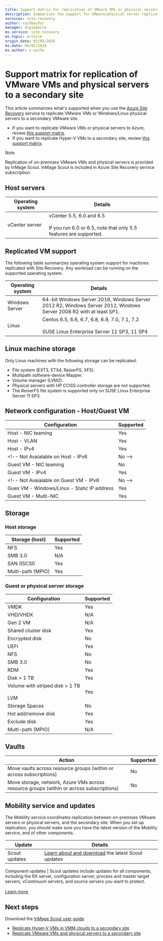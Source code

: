 ```yaml
---
title: Support matrix for replication of VMware VMs or physical servers to a secondary VMware site with Azure Site Recovery | Azure
description: Summarizes the support for VMware/physical server replication to a secondary site with Azure Site Recovery
services: site-recovery
author: rockboyfor
manager: digimobile
ms.service: site-recovery
ms.topic: article
origin.date: 03/05/2018
ms.date: 04/02/2018
ms.author: v-yeche
---
```


# Support matrix for replication of VMware VMs and physical servers to a secondary site

This article summarizes what's supported when you use the [Azure Site Recovery](site-recovery-overview.md) service to replicate VMware VMs or Windows/Linux physical servers to a secondary VMware site.

- If you want to replicate VMware VMs or physical servers to Azure, review [this support matrix](vmware-physical-azure-support-matrix.md).
- If you want to replicate Hyper-V VMs to a secondary site, review [this support matrix](hyper-v-azure-support-matrix.md).

> [!NOTE]
> Replication of on-premises VMware VMs and physical servers is provided by InMage Scout. InMage Scout is included in Azure Site Recovery service subscription.

## Host servers

**Operating system** | **Details**
--- | ---
vCenter server | vCenter 5.5, 6.0 and 6.5<br/><br/> If you run 6.0 or 6.5, note that only 5.5 features are supported.

## Replicated VM support

The following table summarizes operating system support for machines replicated with Site Recovery. Any workload can be running on the supported operating system.

**Operating system** | **Details**
--- | ---
Windows Server | 64-bit Windows Server 2016, Windows Server 2012 R2, Windows Server 2012, Windows Server 2008 R2 with at least SP1.
Linux | Centos 6.5, 6.6, 6.7, 6.8, 6.9, 7.0, 7.1, 7.2 <br/><br/>  SUSE Linux Enterprise Server 11 SP3, 11 SP4 
<!-- Not Available on Red Hat Enterprise Linux: 5.2 to 5.11, 6.1 to 6.9, 7.0 to 7.4<br/><br/> -->
<!-- Not Available on Oracle Enterprise Linux 6.4, 6.5, 6.8 running the Red Hat compatible kernel, or Unbreakable Enterprise Kernel Release 3 (UEK3) <br/><br/> -->

## Linux machine storage

Only Linux machines with the following storage can be replicated:

- File system (EXT3, ETX4, ReiserFS, XFS).
- Multipath software-device Mapper.
- Volume manager (LVM2).
- Physical servers with HP CCISS controller storage are not supported.
- The ReiserFS file system is supported only on SUSE Linux Enterprise Server 11 SP3.

## Network configuration - Host/Guest VM

**Configuration** | **Supported**  
--- | --- 
Host - NIC teaming | Yes 
Host - VLAN | Yes 
Host - IPv4 | Yes 
<!-- Not Avaialable on Host - IPv6 | No -->
Guest VM - NIC teaming | No
Guest VM - IPv4 | Yes
<!-- Not Avaialable on Guest VM - IPv6 | No -->
Gues VM - Windows/Linux - Static IP address | Yes
Guest VM - Multi-NIC | Yes

## Storage

### Host storage

**Storage (host)** | **Supported** 
--- | --- 
NFS | Yes 
SMB 3.0 | N/A 
SAN (ISCSI) | Yes 
Multi-path (MPIO) | Yes 

### Guest or physical server storage

**Configuration** | **Supported** 
--- | --- 
VMDK | Yes 
VHD/VHDX | N/A 
Gen 2 VM | N/A 
Shared cluster disk | Yes 
Encrypted disk | No 
UEFI| Yes 
NFS | No 
SMB 3.0 | No 
RDM | Yes 
Disk > 1 TB | Yes 
Volume with striped disk > 1 TB<br/><br/> LVM | Yes 
Storage Spaces | No 
Hot add/remove disk | Yes 
Exclude disk | Yes 
Multi-path (MPIO) | N/A 

## Vaults

**Action** | **Supported** 
--- | --- 
Move vaults across resource groups (within or across subscriptions) | No 
Move storage, network, Azure VMs across resource groups (within or across subscriptions) | No 

## Mobility service and updates

The Mobility service coordinates replication between on-premises VMware servers or physical servers, and the secondary site. When you set up replication, you should make sure you have the latest version of the Mobility service, and of other components.

**Update** | **Details** 
--- | --- 
Scout updates | [Learn about and download](vmware-physical-secondary-disaster-recovery.md#updates) the latest Scout updates | Scout updates are cumulative.
<!-- Notice: Archor should be (vmware-physical-secondary-disaster-recovery.md#updates)-->
Component updates | Scout updates include updates for all components, including the RX server, configuration server, process and master target servers, vContinuum servers, and source servers you want to protect.<br/><br/> [Learn more](vmware-physical-secondary-disaster-recovery.md#download-and-install-component-updates).

## Next steps

Download the [InMage Scout user guide](https://aka.ms/asr-scout-user-guide)

- [Replicate Hyper-V VMs in VMM clouds to a secondary site](tutorial-vmm-to-vmm.md)
- [Replicate VMware VMs and physical servers to a secondary site](tutorial-vmware-to-vmware.md)

<!-- Update_Description: update meta properties, wording update, update link -->
